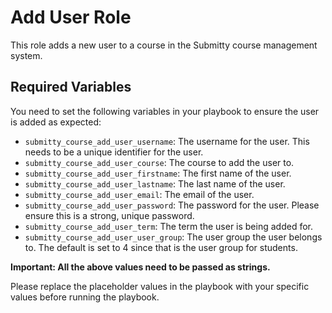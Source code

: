 # Add User Role

This role adds a new user to a course in the Submitty course management system.

## Required Variables

You need to set the following variables in your playbook to ensure the user is added as expected:



- `submitty_course_add_user_username`: The username for the user. This needs to be a unique identifier for the user.
- `submitty_course_add_user_course`: The course to add the user to.
- `submitty_course_add_user_firstname`: The first name of the user.
- `submitty_course_add_user_lastname`: The last name of the user.
- `submitty_course_add_user_email`: The email of the user.
- `submitty_course_add_user_password`: The password for the user. Please ensure this is a strong, unique password.
- `submitty_course_add_user_term`: The term the user is being added for.
- `submitty_course_add_user_user_group`: The user group the user belongs to. The default is set to 4 since that is the user group for students.

**Important: All the above values need to be passed as strings.**

Please replace the placeholder values in the playbook with your specific values before running the playbook.
